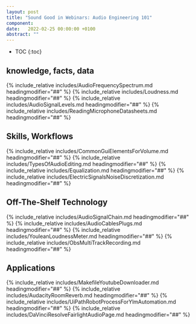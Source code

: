 ```yaml
---
layout: post
title: "Sound Good in Webinars: Audio Engineering 101"
component: 
date:   2022-02-25 00:00:00 +0100
abstract: ""
---
```



* TOC
{:toc}


## knowledge, facts, data

{% include_relative includes/AudioFrequencySpectrum.md headingmodifier="##" %}
{% include_relative includes/Loudness.md headingmodifier="##" %}
{% include_relative includes/AudioSignalLevels.md headingmodifier="##" %}
{% include_relative includes/ReadingMicrophoneDatasheets.md headingmodifier="##" %}

## Skills, Workflows

{% include_relative includes/CommonGuiElementsForVolume.md headingmodifier="##" %}
{% include_relative includes/TypesOfAudioEditing.md headingmodifier="##" %}
{% include_relative includes/Equalization.md headingmodifier="##" %}
{% include_relative includes/ElectricSignalsNoiseDiscretization.md headingmodifier="##" %}

## Off-The-Shelf Technology

{% include_relative includes/AudioSignalChain.md headingmodifier="##" %}
{% include_relative includes/AudioCablesPlugs.md headingmodifier="##" %}
{% include_relative includes/YouleanLoudnessMeter.md headingmodifier="##" %}
{% include_relative includes/ObsMultiTrackRecording.md headingmodifier="##" %}

## Applications

{% include_relative includes/MakefileYoutubeDownloader.md headingmodifier="##" %}
{% include_relative includes/AudacityRoomReverb.md headingmodifier="##" %}
{% include_relative includes/UiPathRobotProcessForYlmAutomation.md headingmodifier="##" %}
{% include_relative includes/DaVinciResolveFairlightAudioPage.md headingmodifier="##" %}

